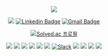 <div align= "center">

<img src="https://capsule-render.vercel.app/api?type=transparent&color=gradient&height=120&text=Green_JEONG&animation=twinkling&fontColor=45be3c&fontSize=70" />

<!-- [![Typing SVG](https://readme-typing-svg.demolab.com/?lines="너의+개발+지식을+다+잡아+먹겠다!"&color=45BA76&width=665)](https://git.io/typing-svg) -->

<a href="https://velog.io/@th2gr22n"><img src="https://img.shields.io/badge/Velog.io-11B48A?style=flat-square&logo=Vimeo&logoColor=white&link=https://velog.io/@th2gr22n"/></a>
[![Linkedin Badge](https://img.shields.io/badge/-LinkedIn-blue?style=flat-square&logo=Linkedin&logoColor=white&link=https://www.linkedin.com/in/%EA%B7%B8%EB%A6%B0-%EC%A0%95-79562a31b/)](https://www.linkedin.com/in/%EA%B7%B8%EB%A6%B0-%EC%A0%95-79562a31b/)
[![Gmail Badge](https://img.shields.io/badge/Gmail-d14836?style=flat-square&logo=Gmail&logoColor=white&link=mailto:th2gr22n@gmail.com)](mailto:th2gr22n@gmail.com)

[![Solved.ac
프로필](http://mazassumnida.wtf/api/mini/generate_badge?boj=th2gr22n)](https://solved.ac/th2gr22n)

<img src="https://img.shields.io/badge/CSS3-1572B6?style=for-the-badge&logo=CSS3&logoColor=white">
<img src="https://img.shields.io/badge/Notion-000000?style=for-the-badge&logo=Notion&logoColor=white&link=https://www.notion.so/green-jeong/9de00334b94b401f84e6d10855075584"> </a>
<img src="https://img.shields.io/badge/Discord-5865F2?style=for-the-badge&logo=Discord&logoColor=white">
<img src="https://img.shields.io/badge/Figma-F24E1E?style=for-the-badge&logo=Figma&logoColor=white">
<!-- <img src="https://img.shields.io/badge/GitHub Pages-222222?style=for-the-badge&logo=GitHub Pages&logoColor=white"> -->
<img src="https://img.shields.io/badge/Github-181717?style=for-the-badge&logo=Github&logoColor=white">
<img src="https://img.shields.io/badge/Git-F05032?style=for-the-badge&logo=Git&logoColor=white">
<a href = "hun-se.slack.com"> <img alt="Slack" src ="https://img.shields.io/badge/Slack-4A154B.svg?&style=for-the-badge&logo=Slack&logoColor=white"/></a>
<img src="https://img.shields.io/badge/HTML5-E34F26?style=for-the-badge&logo=HTML5&logoColor=white">
<img src="https://img.shields.io/badge/Javascript-F7DF1E?style=for-the-badge&logo=Javascript&logoColor=white">
<img src="https://img.shields.io/badge/Python-3776AB?style=for-the-badge&logo=Python&logoColor=white">
<img src="https://img.shields.io/badge/React-61DAFB?style=for-the-badge&logo=React&logoColor=white">
<!-- <img src="https://img.shields.io/badge/Tailwind CSS-06B6D4?style=for-the-badge&logo=Tailwind CSS&logoColor=white"> -->
